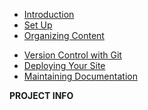 - [Introduction](introduction.md)
- [Set Up](topic-one.md)
- [Organizing Content](topic-two.md)
<!-- - Topic Three -->
- [Version Control with Git](topic-three-overview.md "Overview Chapter 3")
- [Deploying Your Site](topic-three-subtopic-one.md "Topic Three, Subtopic One")
- [Maintaining Documentation](topic-three-subtopic-two.md "Topic Three, Subtopic Two")

**PROJECT INFO**  
<!-- * [GitHub Repository](https://github.com/hibbitts-design/docsify-open-publishing-starter-kit/)   -->
<!-- * [ReadMe](https://github.com/hibbitts-design/docsify-open-publishing-starter-kit/blob/main/README.md)  

<form action="https://github.com/hibbitts-design/docsify-open-publishing-starter-kit/generate" target="_blank">
  <input type="submit" value="Use this Template on GitHub" style="cursor: pointer;margin-top:12px;padding:8px;background-color:#FFFFFF;border:1px solid #0374B5;border-radius:.25rem;color:#0374B5;display:inline-block;text-align:center;text-decoration:none;width:250px;-webkit-text-size-adjust:none;mso-hide:all;" />
</form> -->

